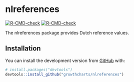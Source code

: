
<!-- README.md is generated from README.Rmd. Please edit that file -->

# nlreferences

<!-- badges: start -->

[![R-CMD-check](https://github.com/growthcharts/nlreferences/workflows/R-CMD-check/badge.svg)](https://github.com/growthcharts/nlreferences/actions)
[![R-CMD-check](https://github.com/growthcharts/nlreferences/actions/workflows/R-CMD-check.yaml/badge.svg)](https://github.com/growthcharts/nlreferences/actions/workflows/R-CMD-check.yaml)
<!-- badges: end -->

The nlreferences package provides Dutch reference values.

## Installation

You can install the development version from
[GitHub](https://github.com/) with:

``` r
# install.packages("devtools")
devtools::install_github("growthcharts/nlreferences")
```
